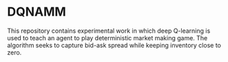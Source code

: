 # DQNAMM
This repository contains experimental work in which deep Q-learning is used to teach an agent to play deterministic market making game. The algorithm seeks to capture bid-ask spread while keeping inventory close to zero.
